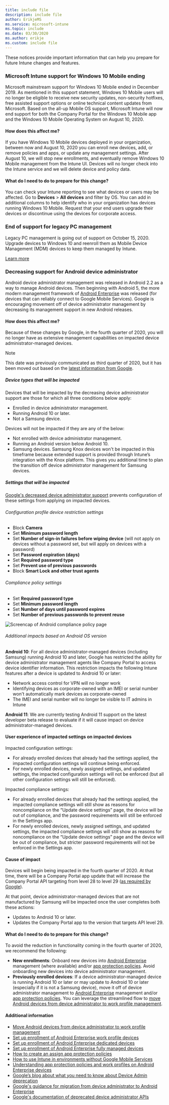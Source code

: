 ```yaml
---
title: include file
description: include file
author: ErikjeMS  
ms.service: microsoft-intune
ms.topic: include
ms.date: 03/30/2020
ms.author: erikje
ms.custom: include file
---
```


These notices provide important information that can help you prepare for future Intune changes and features.

### Microsoft Intune support for Windows 10 Mobile ending<!--3544938-->
Microsoft mainstream support for Windows 10 Mobile ended in December 2019. As mentioned in this support statement, Windows 10 Mobile users will no longer be eligible to receive new security updates, non-security hotfixes, free assisted support options or online technical content updates from Microsoft. Based on the all-up Mobile OS support, Microsoft Intune will now end support for both the Company Portal for the Windows 10 Mobile app and the Windows 10 Mobile Operating System on August 10, 2020.

#### How does this affect me?
If you have Windows 10 Mobile devices deployed in your organization, between now and August 10, 2020 you can enroll new devices, add, or remove policies and apps, or update any management settings. After August 10, we will stop new enrollments, and eventually remove Windows 10 Mobile management from the Intune UI. Devices will no longer check into the Intune service and we will delete device and policy data.  

#### What do I need to do to prepare for this change?
You can check your Intune reporting to see what devices or users may be affected. Go to **Devices** > **All devices** and filter by OS. You can add in additional columns to help identify who in your organization has devices running Windows 10 Mobile. Request that your end users upgrade their devices or discontinue using the devices for corporate access.


### End of support for legacy PC management

Legacy PC management is going out of support on October 15, 2020. Upgrade devices to Windows 10 and reenroll them as Mobile Device Management (MDM) devices to keep them managed by Intune.

[Learn more](https://go.microsoft.com/fwlink/?linkid=2107122)


### Decreasing support for Android device administrator<!--7371518-->
Android device administrator management was released in Android 2.2 as a way to manage Android devices. Then beginning with Android 5, the more modern management framework of [Android Enterprise](../enrollment/connect-intune-android-enterprise.md) was released (for devices that can reliably connect to Google Mobile Services). Google is encouraging movement off of device administrator management by decreasing its management support in new Android releases.

#### How does this affect me?
Because of these changes by Google, in the fourth quarter of 2020, you will no longer have as extensive management capabilities on impacted device administrator-managed devices. 

> [!NOTE]
> This date was previously communicated as third quarter of 2020, but it has been moved out based on the [latest information from Google](https://www.blog.google/products/android-enterprise/da-migration/).

##### Device types that will be impacted
Devices that will be impacted by the decreasing device administrator support are those for which all three conditions below apply:
- Enrolled in device administrator management.
- Running Android 10 or later.
- Not a Samsung device.

Devices will not be impacted if they are any of the below:
- Not enrolled with device administrator management.
- Running an Android version below Android 10.
- Samsung devices. Samsung Knox devices won't be impacted in this timeframe because extended support is provided through Intune’s integration with the Knox platform. This gives you additional time to plan the transition off device administrator management for Samsung devices.

##### Settings that will be impacted
[Google's decreased device administrator support](https://developers.google.com/android/work/device-admin-deprecation) prevents configuration of these settings from applying on impacted devices.

###### Configuration profile device restriction settings

- Block **Camera**
- Set **Minimum password length**
- Set **Number of sign-in failures before wiping device** (will not apply on devices without a password set, but will apply on devices with a password)
- Set **Password expiration (days)**
- Set **Required password type**
- Set **Prevent use of previous passwords**
- Block **Smart Lock and other trust agents**

###### Compliance policy settings

- Set **Required password type**
- Set **Minimum password length**
- Set **Number of days until password expires**
- Set **Number of previous passwords to prevent reuse**


![Screencap of Android compliance policy page](./media/notices/android-compliance-settings.png)

###### Additional impacts based on Android OS version

**Android 10**: For all device administrator-managed devices (including Samsung) running Android 10 and later, Google has restricted the ability for device administrator management agents like Company Portal to access device identifier information. This restriction impacts the following Intune features after a device is updated to Android 10 or later:
- Network access control for VPN will no longer work
- Identifying devices as corporate-owned with an IMEI or serial number won't automatically mark devices as corporate-owned
- The IMEI and serial number will no longer be visible to IT admins in Intune

**Android 11**: We are currently testing Android 11 support on the latest developer beta release to evaluate if it will cause impact on device administrator-managed devices.

#### User experience of impacted settings on impacted devices

Impacted configuration settings:
- For already enrolled devices that already had the settings applied, the impacted configuration settings will continue being enforced.
- For newly enrolled devices, newly assigned settings, and updated settings, the impacted configuration settings will not be enforced (but all other configuration settings will still be enforced).

Impacted compliance settings:
- For already enrolled devices that already had the settings applied, the impacted compliance settings will still show as reasons for noncompliance on the “Update device settings” page, the device will be out of compliance, and the password requirements will still be enforced in the Settings app.
- For newly enrolled devices, newly assigned settings, and updated settings, the impacted compliance settings will still show as reasons for noncompliance on the “Update device settings” page and the device will be out of compliance, but stricter password requirements will not be enforced in the Settings app.

#### Cause of impact 
Devices will begin being impacted in the fourth quarter of 2020. At that time, there will be a Company Portal app update that will increase the Company Portal API targeting from level 28 to level 29 ([as required by Google](https://www.blog.google/products/android-enterprise/da-migration/)). 

At that point, device administrator-managed devices that are not manufactured by Samsung will be impacted once the user completes both these actions:
- Updates to Android 10 or later.
- Updates the Company Portal app to the version that targets API level 29.

#### What do I need to do to prepare for this change?
To avoid the reduction in functionality coming in the fourth quarter of 2020, we recommend the following:
- **New enrollments**: Onboard new devices into [Android Enterprise](../enrollment/connect-intune-android-enterprise.md) management (where available) and/or [app protection policies](../apps/app-protection-policies.md). Avoid onboarding new devices into device administrator management. 
- **Previously enrolled devices**: If a device administrator-managed device is running Android 10 or later or may update to Android 10 or later (especially if it is not a Samsung device), move it off of device administrator management to [Android Enterprise](../enrollment/connect-intune-android-enterprise.md) management and/or [app protection policies](../apps/app-protection-policies.md). You can leverage the streamlined flow to [move Android devices from device administrator to work profile management](../enrollment/android-move-device-admin-work-profile.md).

#### Additional information
- [Move Android devices from device administrator to work profile management](../enrollment/android-move-device-admin-work-profile.md)
- [Set up enrollment of Android Enterprise work profile devices](../enrollment/android-work-profile-enroll.md)
- [Set up enrollment of Android Enterprise dedicated devices](../enrollment/android-kiosk-enroll.md)
- [Set up enrollment of Android Enterprise fully managed devices](../enrollment/android-fully-managed-enroll.md)
- [How to create an assign app protection policies](../apps/app-protection-policies.md)
- [How to use Intune in environments without Google Mobile Services](../apps/manage-without-gms.md)
- [Understanding app protection policies and work profiles on Android Enterprise devices](../apps/android-deployment-scenarios-app-protection-work-profiles.md)
- [Google’s blog about what you need to know about Device Admin deprecation](https://www.blog.google/products/android-enterprise/da-migration/)
- [Google's guidance for migration from device administrator to Android Enterprise](http://static.googleusercontent.com/media/android.com/en/enterprise/static/2016/pdfs/enterprise/Android-Enterprise-Migration-Bluebook_2019.pdf)
- [Google's documentation of deprecated device administrator APIs](https://developers.google.com/android/work/device-admin-deprecation)
